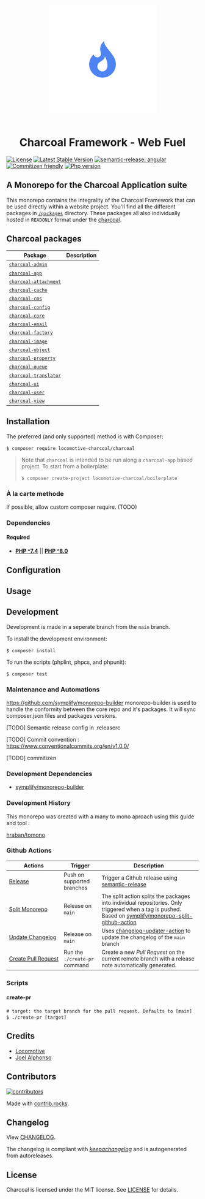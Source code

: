 <div align="center">
    <br>
    <img alt="charcoal" src="charcoal-logo.png"/>
    <br>
    <br>
    <h1>Charcoal Framework - Web Fuel</h1>
</div>

[![License][badge-license]][charcoal]
[![Latest Stable Version][badge-version]][charcoal]
[![semantic-release: angular][badge-semantic-release]][semantic-release]
[![Commitizen friendly][badge-commitizen]][commitizen]
[![Php version][badge-php]][charcoal]

## A Monorepo for the Charcoal Application suite

This monorepo contains the integrality of the Charcoal Framework that can be used directly within a website project.
You'll find all the different packages in [`/packages`](./packages/) directory. These packages all also individually hosted in `READONLY` format under the [charcoal][charcoal-git].

## Charcoal packages

| Package                                                                             | Description |
|-------------------------------------------------------------------------------------|-------------|
| [`charcoal-admin`](https://github.com/locomotive-charcoal/charcoal-admin)           |             |
| [`charcoal-app`](https://github.com/locomotive-charcoal/charcoal-app)               |             |
| [`charcoal-attachment`](https://github.com/locomotive-charcoal/charcoal-attachment) |             |
| [`charcoal-cache`](https://github.com/locomotive-charcoal/charcoal-cache)           |             |
| [`charcoal-cms`](https://github.com/locomotive-charcoal/charcoal-cms)               |             |
| [`charcoal-config`](https://github.com/locomotive-charcoal/charcoal-config)         |             |
| [`charcoal-core`](https://github.com/locomotive-charcoal/charcoal-core)             |             |
| [`charcoal-email`](https://github.com/locomotive-charcoal/charcoal-email)           |             |
| [`charcoal-factory`](https://github.com/locomotive-charcoal/charcoal-factory)       |             |
| [`charcoal-image`](https://github.com/locomotive-charcoal/charcoal-image)           |             |
| [`charcoal-object`](https://github.com/locomotive-charcoal/charcoal-object)         |             |
| [`charcoal-property`](https://github.com/locomotive-charcoal/charcoal-property)     |             |
| [`charcoal-queue`](https://github.com/locomotive-charcoal/charcoal-queue)           |             |
| [`charcoal-translator`](https://github.com/locomotive-charcoal/charcoal-translator) |             |
| [`charcoal-ui`](https://github.com/locomotive-charcoal/charcoal-ui)                 |             |
| [`charcoal-user`](https://github.com/locomotive-charcoal/charcoal-user)             |             |
| [`charcoal-view`](https://github.com/locomotive-charcoal/charcoal-view)             |             |


## Installation

The preferred (and only supported) method is with Composer:

```shell
$ composer require locomotive-charcoal/charcoal
```
> Note that `charcoal` is intended to be run along a `charcoal-app` based project. To start from a boilerplate:
>
> ```shell
> $ composer create-project locomotive-charcoal/boilerplate

### À la carte methode

If possible, allow custom composer require. (TODO)

### Dependencies

#### Required

- [**PHP ^7.4**](https://php.net) || [**PHP ^8.0**](https://php.net)

## Configuration

## Usage

## Development

Development is made in a seperate branch from the ``main`` branch. 

To install the development environment:

```shell
$ composer install
```

To run the scripts (phplint, phpcs, and phpunit):

```shell
$ composer test
```

### Maintenance and Automations

https://github.com/symplify/monorepo-builder monorepo-builder is used to handle the conformity between the core repo and it's packages. It will sync composer.json files and packages versions.

[TODO] Semantic release config in .releaserc

[TODO] Commit convention : https://www.conventionalcommits.org/en/v1.0.0/

[TODO] commitizen

### Development Dependencies

- [symplify/monorepo-builder](https://github.com/symplify/monorepo-builder)

### Development History

This monorepo was created with a many to mono aproach using this guide and tool :

[hraban/tomono](https://github.com/hraban/tomono)


### Github Actions

| Actions                                                                     | Trigger                        | Description                                                                                                                                                                                                        |
|-----------------------------------------------------------------------------|--------------------------------|--------------------------------------------------------------------------------------------------------------------------------------------------------------------------------------------------------------------|
| [Release](.github/workflows/release.yaml)                                   | Push on supported branches     | Trigger a Github release using [semantic-release](https://github.com/marketplace/actions/action-for-semantic-release)                                                                                              |
| [Split&nbsp;Monorepo](.github/workflows/split_monorepo.yaml)                | Release on `main`              | The split action splits the packages into individual repositories. Only triggered when a tag is pushed. Based on [symplify/monorepo-split-github-action](https://github.com/symplify/monorepo-split-github-action) |
| [Update&nbsp;Changelog](.github/workflows/update-changelog.yaml)            | Release on `main`              | Uses [changelog-updater-action](https://github.com/stefanzweifel/changelog-updater-action) to update the changelog of the `main` branch                                                                            |
| [Create&nbsp;Pull&nbsp;Request](.github/workflows/create-pull-request.yaml) | Run the `./create-pr` command  | Create a new _Pull Request_ on the current remote branch with a release note automatically generated.                                                                                                              |


### Scripts

#### create-pr

```shell
# target: the target branch for the pull request. Defaults to [main]
$ ./create-pr [target]
```

## Credits

- [Locomotive](https://locomotive.ca/)
- [Joel Alphonso](mailto:joel@locomotive.ca)


## Contributors

[![contributors](https://contrib.rocks/image?repo=Locomotive-Charcoal/charcoal)](https://github.com/Locomotive-Charcoal/charcoal/graphs/contributors)

Made with [contrib.rocks](https://contrib.rocks).

## Changelog

View [CHANGELOG](docs/CHANGELOG.md).

The changelog is compliant with [*keepachangelog*](https://keepachangelog.com/en/1.0.0/) and is autogenerated from autoreleases.

## License

Charcoal is licensed under the MIT license. See [LICENSE](LICENSE) for details.

[charcoal]:         https://packagist.org/packages/locomotive-charcoal/charcoal
[charcoal-git]:     https://github.com/locomotive-charcoal
[semantic-release]: https://github.com/semantic-release/semantic-release
[commitizen]:       http://commitizen.github.io/cz-cli/

[badge-license]:            https://img.shields.io/packagist/l/locomotive-charcoal/charcoal.svg?style=flat-square
[badge-version]:            https://img.shields.io/packagist/v/locomotive-charcoal/charcoal.svg?style=flat-square&logo=packagist
[badge-php]:                https://img.shields.io/packagist/php-v/locomotive-charcoal/charcoal?style=flat-square&logo=php
[badge-semantic-release]:   https://img.shields.io/badge/semantic--release-angular-e10079?logo=semantic-release&style=flat-square
[badge-commitizen]:         https://img.shields.io/badge/commitizen-friendly-brightgreen.svg?style=flat-square

[psr-1]:  https://www.php-fig.org/psr/psr-1/
[psr-2]:  https://www.php-fig.org/psr/psr-2/
[psr-3]:  https://www.php-fig.org/psr/psr-3/
[psr-4]:  https://www.php-fig.org/psr/psr-4/
[psr-6]:  https://www.php-fig.org/psr/psr-6/
[psr-7]:  https://www.php-fig.org/psr/psr-7/
[psr-11]: https://www.php-fig.org/psr/psr-11/
[psr-12]: https://www.php-fig.org/psr/psr-12/
